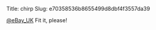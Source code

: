 Title: chirp
Slug: e70358536b8655499d8dbf4f3557da39

<a href="http://twitter.com/eBay_UK">@eBay_UK</a> Fit it, please!
